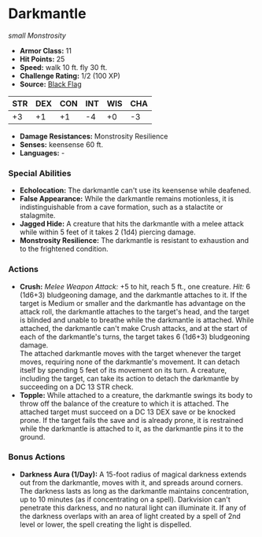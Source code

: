 # Darkmantle

*small* *Monstrosity*

- **Armor Class:** 11
- **Hit Points:** 25 
- **Speed:** walk 10 ft. fly 30 ft.
- **Challenge Rating:** 1/2 (100 XP)
- **Source:** [Black Flag](https://koboldpress.com/kpstore/product/tovrpg-pg-mv/)

| STR | DEX | CON | INT | WIS | CHA |
| --- | --- | --- | --- | --- | --- |
| +3 | +1 | +1 | -4 | +0 | -3 |

- **Damage Resistances:** Monstrosity Resilience
- **Senses:** keensense 60 ft.
- **Languages:** -

### Special Abilities

- **Echolocation:** The darkmantle can't use its keensense while deafened.
- **False Appearance:** While the darkmantle remains motionless, it is indistinguishable from a cave formation, such as a stalactite or stalagmite.
- **Jagged Hide:** A creature that hits the darkmantle with a melee attack while within 5 feet of it takes 2 (1d4) piercing damage.
- **Monstrosity Resilience:** The darkmantle is resistant to exhaustion and to the frightened condition.

### Actions

- **Crush:** _Melee Weapon Attack:_ +5 to hit, reach 5 ft., one creature. _Hit:_ 6 (1d6+3) bludgeoning damage, and the darkmantle attaches to it. If the target is Medium or smaller and the darkmantle has advantage on the attack roll, the darkmantle attaches to the target's head, and the target is blinded and unable to breathe while the darkmantle is attached. While attached, the darkmantle can't make Crush attacks, and at the start of each of the darkmantle's turns, the target takes 6 (1d6+3) bludgeoning damage.<br>The attached darkmantle moves with the target whenever the target moves, requiring none of the darkmantle's movement. It can detach itself by spending 5 feet of its movement on its turn. A creature, including the target, can take its action to detach the darkmantle by succeeding on a DC 13 STR check.
- **Topple:** While attached to a creature, the darkmantle swings its body to throw off the balance of the creature to which it is attached. The attached target must succeed on a DC 13 DEX save or be knocked prone. If the target fails the save and is already prone, it is restrained while the darkmantle is attached to it, as the darkmantle pins it to the ground.

### Bonus Actions

- **Darkness Aura (1/Day):** A 15-foot radius of magical darkness extends out from the darkmantle, moves with it, and spreads around corners. The darkness lasts as long as the darkmantle maintains concentration, up to 10 minutes (as if concentrating on a spell). Darkvision can't penetrate this darkness, and no natural light can illuminate it. If any of the darkness overlaps with an area of light created by a spell of 2nd level or lower, the spell creating the light is dispelled.
